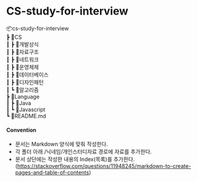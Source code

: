 # CS-study-for-interview

📦cs-study-for-interview  
 ┣ 📂CS  
 ┃ ┣ 📂개발상식  
 ┃ ┣ 📂자료구조  
 ┃ ┣ 📂네트워크  
 ┃ ┣ 📂운영체제  
 ┃ ┣ 📂데이터베이스  
 ┃ ┣ 📂디자인패턴  
 ┃ ┗ 📂알고리즘  
 ┣ 📂Language   
 ┃ ┣ 📂Java  
 ┃ ┗ 📂Javascript  
 ┗ 📜README.md     
 
#### Convention
* 문서는 Markdown 양식에 맞춰 작성한다.
* 각 폴더 아래 /닉네임/개인스터디자료 경로에 자료를 추가한다.
* 문서 상단에는 작성한 내용의 Index(목록)를 추가한다. (https://stackoverflow.com/questions/11948245/markdown-to-create-pages-and-table-of-contents)
